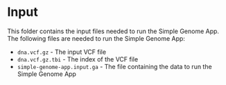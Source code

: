 # Input

This folder contains the input files needed to run the Simple Genome App. The following files are needed to run the
Simple Genome App:

* `dna.vcf.gz` - The input VCF file
* `dna.vcf.gz.tbi` - The index of the VCF file
* `simple-genome-app.input.ga` - The file containing the data to run the Simple Genome App
